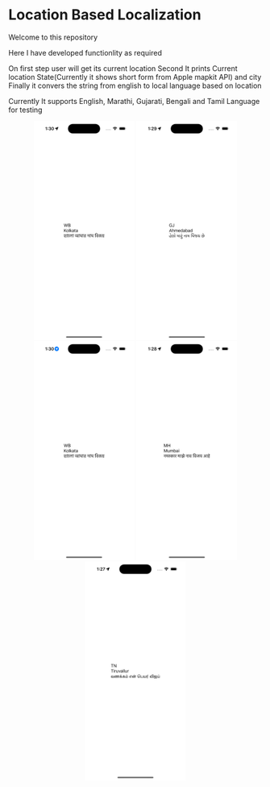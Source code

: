 # Location Based Localization

Welcome to this repository

Here I have developed functionlity as required

On first step user will get its current location 
Second It prints Current location State(Currently it shows short form from Apple mapkit API) and city 
Finally it convers the string from english to local language based on location

Currently It supports English, Marathi, Gujarati, Bengali and Tamil Language for testing

<div align="center">
    <img src="1.png" width="200px"</img> 
    <img src="2.png" width="200px"</img> 
    <img src="3.png" width="200px"</img> 
    <img src="4.png" width="200px"</img> 
    <img src="5.png" width="200px"</img> 
</div>
